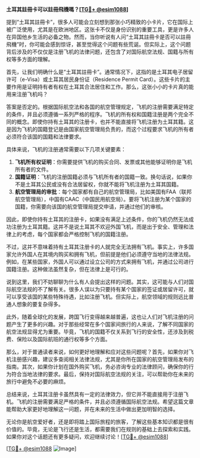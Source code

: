 **土耳其註冊卡可以註冊飛機嗎？[[TG💪+ @esim1088](https://t.me/s/esim1088)]**

提到“土耳其註冊卡”，很多人可能会立刻想到那张小巧精致的小卡片，它在国际上被广泛使用，尤其是在欧洲地区。这张卡不仅是身份识别的重要工具，更是许多人在异国他乡生活的必备之物。然而，当你听说有人问“土耳其註冊卡是否可以註冊飛機”时，你可能会感到惊讶，甚至觉得这个问题有些荒诞。但实际上，这个问题背后涉及的不仅仅是注册飞机的法律问题，还包含了对国际航空法规、国籍与所有权等多方面的理解。

首先，让我们明确什么是“土耳其註冊卡”。通常情况下，这指的是土耳其电子居留许可（e-Visa）或土耳其居民身份证（Residence Permit Card）。这些卡片的主要作用是证明持有者有权在土耳其合法居住和工作。那么，这张小小的卡片真的能用来注册飞机吗？

答案是否定的。根据国际航空法和各国的航空管理规定，飞机的注册需要满足特定的条件，并且必须遵循一系列严格的程序。飞机的所有权和国籍注册是两个完全不同的概念。即使你持有土耳其的注册卡，也并不能直接将飞机注册为土耳其籍。这是因为飞机的国籍登记是由国家航空管理局负责的，而这个过程要求飞机的所有者必须符合该国的国籍和法律要求。

具体来说，飞机的注册通常需要以下几项关键要素：

1. **飞机所有权证明**：你需要提供飞机的购买合同、发票或其他能够证明你是飞机所有者的文件。
2. **国籍证明**：飞机的注册国籍必须与飞机所有者的国籍一致。换句话说，如果你不是土耳其公民或没有合法居留权，你就不能将飞机注册为土耳其国籍。
3. **航空管理局的审批**：每个国家都有自己的航空管理局，比如美国有FAA（联邦航空管理局），中国有CAAC（中国民用航空局）。要将飞机注册为某个国家的国籍，你需要向该国的航空管理局提交申请，并通过他们的审核。

因此，即使你持有土耳其的注册卡，如果没有满足上述条件，你的飞机仍然无法成功注册为土耳其籍。这并不是说土耳其不欢迎外国飞机，而是出于安全、管理和法律上的考虑，每个国家都会严格控制飞机的国籍注册。

不过，这并不意味着持有土耳其注册卡的人就完全无法拥有飞机。事实上，许多国家允许外国人在其境内购买和拥有飞机，但前提是他们必须遵守当地的法律法规。例如，在某些国家，外国人可以通过设立公司的方式来拥有飞机，并通过公司进行国籍注册。这种做法虽然复杂，但在法律上是可行的。

说到这里，我们不妨聊聊为什么有人会提出这样的问题。其实，这可能与人们对国际航空法规的不了解有关。很多人误以为只要持有某个国家的签证或居留许可，就可以享受该国的某些特殊待遇，比如注册飞机。但实际上，航空领域的规则远比普通人想象的要复杂得多。

此外，随着全球化的发展，跨国飞行变得越来越普遍，这也让人们对飞机注册的问题产生了更多的兴趣。对于那些经常在多个国家间旅行的人来说，了解不同国家的航空法规显得尤为重要。毕竟，飞机的国籍不仅关系到飞行的安全性，还涉及到税费、保险以及国际航班的通行权等多个方面。

那么，对于普通读者来说，如何更好地理解和应对这些问题呢？首先，如果你对飞机注册感兴趣，建议多查阅相关法律法规，尤其是你所在国家的航空管理局发布的指南。其次，如果你计划在国外购买飞机，务必咨询专业的法律顾问，确保你的行为符合当地法律的要求。最后，保持对国际航空法规的关注，可以帮助你在未来的旅行中避免不必要的麻烦。

总结来说，土耳其注册卡虽然具有一定的法律效力，但它并不能直接用于注册飞机。飞机的注册需要满足严格的条件，并且必须遵循国际航空法规。希望这篇文章能帮助大家更好地理解这一问题，并在未来的生活中做出更加明智的选择。

无论你是航空爱好者，还是即将踏上国际旅程的旅客，了解这些基本知识都是很有价值的。毕竟，无论是飞行还是生活，都需要我们在规则的基础上去探索和实践。如果你对这个话题还有更多疑问，欢迎继续讨论！[[TG💪+ @esim1088](https://t.me/s/esim1088)]

[[TG💪+ @esim1088](https://t.me/s/esim1088) ![Image](https://i.postimg.cc/4NQfJmqS/Snipaste-2025-05-13-00-14-12.png)]